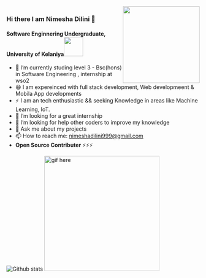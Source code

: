 <img align='right' src="https://media.giphy.com/media/M9gbBd9nbDrOTu1Mqx/giphy.gif" width="200">

### Hi there I am Nimesha Dilini 👋 
#### Software Enginnering Undergraduate, University of Kelaniya<img src="https://media.giphy.com/media/VgCDAzcKvsR6OM0uWg/giphy.gif" width="50">


- 🌱 I’m currently studing level 3 - Bsc(hons) in Software Engineering ,  internship at wso2
- 😄 I am expereinced with full stack development, Web developmeent & Mobila App developments
- ⚡ I am an tech enthusiastic && seeking Knowledge in areas like Machine Learning, IoT.
- 👯 I’m looking for a great internship
- 🤔 I’m looking for help other coders to improve my knowledge
- 💬 Ask me about my projects
- 📫 How to reach me: nimeshadilini999@gmail.com
- <b>Open Source Contributer</b> ⚡⚡⚡

![Github stats](https://github-readme-stats.vercel.app/api?username=eanimesha&show_icons=true&hide_border=true) <img src="https://github.com/EANimesha/portfolio-new/blob/master/src/assets/images/video.gif" width="300" height="300" alt="gif here"/>
